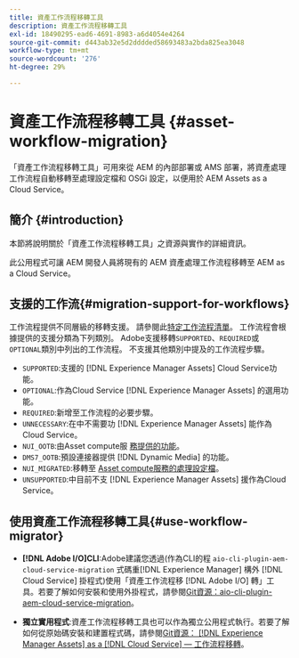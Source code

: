 ```yaml
---
title: 資產工作流程移轉工具
description: 資產工作流程移轉工具
exl-id: 18490295-ead6-4691-8983-a6d4054e4264
source-git-commit: d443ab32e5d2dddded58693483a2bda825ea3048
workflow-type: tm+mt
source-wordcount: '276'
ht-degree: 29%

---
```


# 資產工作流程移轉工具 {#asset-workflow-migration}

「資產工作流程移轉工具」可用來從 AEM 的內部部署或 AMS 部署，將資產處理工作流程自動移轉至處理設定檔和 OSGi 設定，以便用於 AEM Assets as a Cloud Service。

## 簡介 {#introduction}

本節將說明關於「資產工作流程移轉工具」之資源與實作的詳細資訊。

此公用程式可讓 AEM 開發人員將現有的 AEM 資產處理工作流程移轉至 AEM as a Cloud Service。

## 支援的工作流{#migration-support-for-workflows}

工作流程提供不同層級的移轉支援。 請參閱此[特定工作流程清單](https://github.com/adobe/aem-cloud-migration/blob/master/src/main/resources/workflowSteps.properties)。 工作流程會根據提供的支援分類為下列類別。 Adobe支援移轉`SUPPORTED`、`REQUIRED`或`OPTIONAL`類別中列出的工作流程。 不支援其他類別中提及的工作流程步驟。

* `SUPPORTED`:支援的 [!DNL Experience Manager Assets] Cloud Service功能。
* `OPTIONAL`:作為Cloud Service [!DNL Experience Manager Assets] 的選用功能。
* `REQUIRED`:新增至工作流程的必要步驟。
* `UNNECESSARY`:在中不需要功 [!DNL Experience Manager Assets] 能作為Cloud Service。
* `NUI_OOTB`:由Asset compute服 [務提供的功能](/help/assets/asset-microservices-configure-and-use.md)。
* `DMS7_OOTB`:預設連接器提供 [!DNL Dynamic Media] 的功能。
* `NUI_MIGRATED`:移轉至 [Asset compute服務的處理設定檔](/help/assets/asset-microservices-configure-and-use.md)。
* `UNSUPPORTED`:中目前不支 [!DNL Experience Manager Assets] 援作為Cloud Service。

## 使用資產工作流程移轉工具{#use-workflow-migrator}

* **[!DNL Adobe I/O]CLI**:Adobe建議您透過(作為CLI的程 `aio-cli-plugin-aem-cloud-service-migration` 式碼重[!DNL Experience Manager] 構外 [!DNL Cloud Service] 掛程式)使用「資產工作流程移 [!DNL Adobe I/O] 轉」工具。若要了解如何安裝和使用外掛程式，請參閱[Git資源：aio-cli-plugin-aem-cloud-service-migration](https://github.com/adobe/aio-cli-plugin-aem-cloud-service-migration#introduction)。

* **獨立實用程式**:資產工作流程移轉工具也可以作為獨立公用程式執行。若要了解如何從原始碼安裝和建置程式碼，請參閱[Git資源： [!DNL Experience Manager Assets] as a [!DNL Cloud Service]  — 工作流程移轉](https://github.com/adobe/aem-cloud-migration)。
